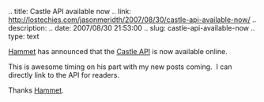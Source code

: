.. title: Castle API available now
.. link: http://lostechies.com/jasonmeridth/2007/08/30/castle-api-available-now/
.. description: 
.. date: 2007/08/30 21:53:00
.. slug: castle-api-available-now
.. type: text


[Hammet](http://hammett.castleproject.org/) has announced that the [Castle API](http://api.castleproject.org/) is now available online.

This is awesome timing on his part with my new posts coming.  I can directly link to the API for readers.

Thanks [Hammet](http://hammett.castleproject.org/).